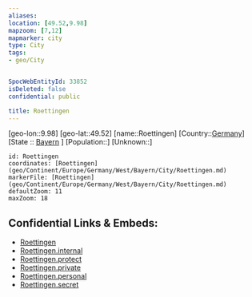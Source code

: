 ```yaml
---
aliases: 
location: [49.52,9.98]
mapzoom: [7,12] 
mapmarker: city 
type: City
tags:
- geo/City


SpocWebEntityId: 33852
isDeleted: false
confidential: public

title: Roettingen
---
```

[geo-lon::9.98]
[geo-lat::49.52]
[name::Roettingen]
[Country::[Germany](geo/Continent/Europe/Germany.md)]
[State :: [Bayern](geo/Continent/Europe/Germany/West/Bayern.md) ]
[Population::]
[Unknown::]


```leaflet
id: Roettingen
coordinates: [Roettingen](geo/Continent/Europe/Germany/West/Bayern/City/Roettingen.md)
markerFile: [Roettingen](geo/Continent/Europe/Germany/West/Bayern/City/Roettingen.md)
defaultZoom: 11 
maxZoom: 18
```


## Confidential Links & Embeds: 
- [Roettingen](../../../../../../../../_public/geo/Continent/Europe/Germany/West/Bayern/City/Roettingen.md) 
- [Roettingen.internal](../../../../../../../../_internal/geo/Continent/Europe/Germany/West/Bayern/City/Roettingen.internal.md) 
- [Roettingen.protect](../../../../../../../../_protect/geo/Continent/Europe/Germany/West/Bayern/City/Roettingen.protect.md) 
- [Roettingen.private](../../../../../../../../_private/geo/Continent/Europe/Germany/West/Bayern/City/Roettingen.private.md) 
- [Roettingen.personal](../../../../../../../../_personal/geo/Continent/Europe/Germany/West/Bayern/City/Roettingen.personal.md) 
- [Roettingen.secret](../../../../../../../../_secret/geo/Continent/Europe/Germany/West/Bayern/City/Roettingen.secret.md) 
